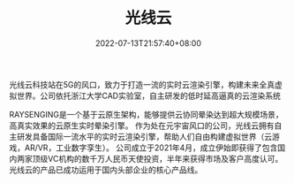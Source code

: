 ﻿---
weight: 
title: "光线云"
description: "光线云科技站在5G的风口，致力于打造一流的实时云渲染引擎，构建未来全真虚拟世界。公司依托浙江大学CAD实验室，自主研发的低时延高逼真的云渲染系统"
date: 2022-07-13T21:57:40+08:00
lastmod: 2022-07-13T16:45:40+08:00
draft: false
authors: ["MineW"]
featuredImage: "292.jpg"
link: "https://www.raysengine.com/"
tags: ["光线云","开发者服务"]
categories: ["navigation"]
navigation: ["开发者服务"]
lightgallery: true
toc: true
pinned: false
recommend: false
recommend1: false
---
光线云科技站在5G的风口，致力于打造一流的实时云渲染引擎，构建未来全真虚拟世界。公司依托浙江大学CAD实验室，自主研发的低时延高逼真的云渲染系统

RAYSENGING是一个基于云原生架构，能够提供云协同晕染达到超大规模场景，高真实效果的云原生实时晕染引擎。
  作为处在元宇宙风口的公司，光线云拥有自主研发具备国际一流水平的实时云渲染引擎，帮助人们自由构建虚拟世界（云游戏，AR/VR，工业数字孪生）。
  公司成立于2021年4月，成立伊始即获得了包含国内两家顶级VC机构的数千万人民币天使投资，半年来获得市场及客户高度认可。
光线云的产品已成功运用于国内头部企业的核心产品线。